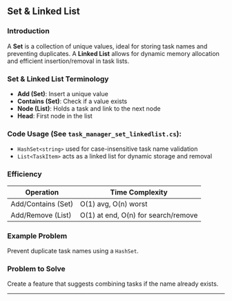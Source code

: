 ## Set & Linked List

### Introduction

A **Set** is a collection of unique values, ideal for storing task names and preventing duplicates.
A **Linked List** allows for dynamic memory allocation and efficient insertion/removal in task lists.

### Set & Linked List Terminology

* **Add (Set)**: Insert a unique value
* **Contains (Set)**: Check if a value exists
* **Node (List)**: Holds a task and link to the next node
* **Head**: First node in the list

### Code Usage (See `task_manager_set_linkedlist.cs`):

* `HashSet<string>` used for case-insensitive task name validation
* `List<TaskItem>` acts as a linked list for dynamic storage and removal

### Efficiency

| Operation          | Time Complexity                     |
| ------------------ | ----------------------------------- |
| Add/Contains (Set) | O(1) avg, O(n) worst                |
| Add/Remove (List)  | O(1) at end, O(n) for search/remove |

### Example Problem

Prevent duplicate task names using a `HashSet`.

### Problem to Solve

Create a feature that suggests combining tasks if the name already exists.

---
